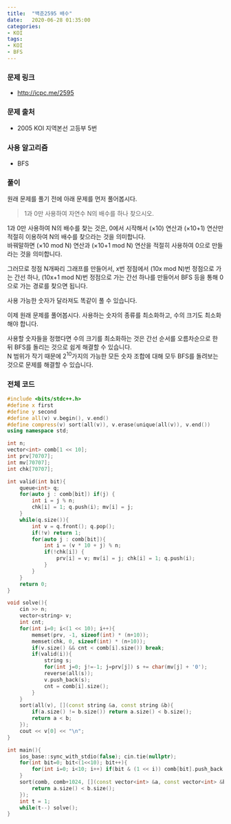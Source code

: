 ```yaml
---
title:  "백준2595 배수"
date:   2020-06-28 01:35:00
categories:
- KOI
tags:
- KOI
- BFS
---
```


### 문제 링크
* http://icpc.me/2595

### 문제 출처
* 2005 KOI 지역본선 고등부 5번

### 사용 알고리즘
* BFS

### 풀이
원래 문제를 풀기 전에 아래 문제를 먼저 풀어봅시다.

> 1과 0만 사용하여 자연수 N의 배수를 하나 찾으시오.

1과 0만 사용하여 N의 배수를 찾는 것은, 0에서 시작해서 (×10) 연산과 (×10+1) 연산만 적절히 이용하여 N의 배수를 찾으라는 것을 의미합니다.<br>
바꿔말하면 (×10 mod N) 연산과 (×10+1 mod N) 연산을 적절히 사용하여 0으로 만들라는 것을 의미합니다.

그러므로 정점 N개짜리 그래프를 만들어서, x번 정점에서 (10x mod N)번 정점으로 가는 간선 하나, (10x+1 mod N)번 정점으로 가는 간선 하나를 만들어서 BFS 등을 통해 0으로 가는 경로를 찾으면 됩니다.

사용 가능한 숫자가 달라져도 똑같이 풀 수 있습니다.

이제 원래 문제를 풀어봅시다. 사용하는 숫자의 종류를 최소화하고, 수의 크기도 최소화해야 합니다.

사용할 숫자들을 정했다면 수의 크기를 최소화하는 것은 간선 순서를 오름차순으로 한 뒤 BFS를 돌리는 것으로 쉽게 해결할 수 있습니다.<br>
N 범위가 작기 때문에 $2^{10}$가지의 가능한 모든 숫자 조합에 대해 모두 BFS를 돌려보는 것으로 문제를 해결할 수 있습니다.

### 전체 코드
```cpp
#include <bits/stdc++.h>
#define x first
#define y second
#define all(v) v.begin(), v.end()
#define compress(v) sort(all(v)), v.erase(unique(all(v)), v.end())
using namespace std;

int n;
vector<int> comb[1 << 10];
int prv[70707];
int mv[70707];
int chk[70707];

int valid(int bit){
    queue<int> q;
    for(auto j : comb[bit]) if(j) {
        int i = j % n;
        chk[i] = 1; q.push(i); mv[i] = j;
    }
    while(q.size()){
        int v = q.front(); q.pop();
        if(!v) return 1;
        for(auto j : comb[bit]){
            int i = (v * 10 + j) % n;
            if(!chk[i]) {
                prv[i] = v; mv[i] = j; chk[i] = 1; q.push(i);
            }
        }
    }
    return 0;
}

void solve(){
    cin >> n;
    vector<string> v;
    int cnt;
    for(int i=0; i<(1 << 10); i++){
        memset(prv, -1, sizeof(int) * (n+10));
        memset(chk, 0, sizeof(int) * (n+10));
        if(v.size() && cnt < comb[i].size()) break;
        if(valid(i)){
            string s;
            for(int j=0; j!=-1; j=prv[j]) s += char(mv[j] + '0');
            reverse(all(s));
            v.push_back(s);
            cnt = comb[i].size();
        }
    }
    sort(all(v), [](const string &a, const string &b){
        if(a.size() != b.size()) return a.size() < b.size();
        return a < b;
    });
    cout << v[0] << "\n";
}

int main(){
    ios_base::sync_with_stdio(false); cin.tie(nullptr);
    for(int bit=0; bit<(1<<10); bit++){
        for(int i=0; i<10; i++) if(bit & (1 << i)) comb[bit].push_back(i);
    }
    sort(comb, comb+1024, [](const vector<int> &a, const vector<int> &b){
        return a.size() < b.size();
    });
    int t = 1;
    while(t--) solve();
}
```
